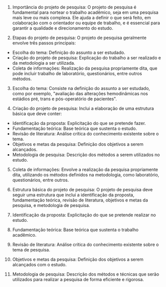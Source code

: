 1. Importância do projeto de pesquisa:
O projeto de pesquisa é fundamental para nortear o trabalho acadêmico, seja em uma pesquisa mais leve ou mais complexa. Ele ajuda a definir o que será feito, em colaboração com o orientador ou equipe de trabalho, e é essencial para garantir a qualidade e direcionamento do estudo.

2. Etapas do projeto de pesquisa:
O projeto de pesquisa geralmente envolve três passos principais:
- Escolha do tema: Definição do assunto a ser estudado.
- Criação do projeto de pesquisa: Explicação do trabalho a ser realizado e da metodologia a ser utilizada.
- Coleta de informações: Realização da pesquisa propriamente dita, que pode incluir trabalho de laboratório, questionários, entre outros métodos.

3. Escolha do tema:
Consiste na definição do assunto a ser estudado, como por exemplo, "avaliação das alterações hemodinâmicas nos estádios pré, trans e pós-operatório de pacientes".

4. Criação do projeto de pesquisa:
Inclui a elaboração de uma estrutura básica que deve conter:
- Identificação da proposta: Explicitação do que se pretende fazer.
- Fundamentação teórica: Base teórica que sustenta o estudo.
- Revisão de literatura: Análise crítica do conhecimento existente sobre o tema.
- Objetivos e metas da pesquisa: Definição dos objetivos a serem alcançados.
- Metodologia de pesquisa: Descrição dos métodos a serem utilizados no estudo.

5. Coleta de informações:
Envolve a realização da pesquisa propriamente dita, utilizando os métodos definidos na metodologia, como laboratório, questionários, entre outros.

6. Estrutura básica do projeto de pesquisa:
O projeto de pesquisa deve seguir uma estrutura que inclui a identificação da proposta, fundamentação teórica, revisão de literatura, objetivos e metas da pesquisa, e metodologia de pesquisa.

7. Identificação da proposta:
Explicitação do que se pretende realizar no estudo.

8. Fundamentação teórica:
Base teórica que sustenta o trabalho acadêmico.

9. Revisão de literatura:
Análise crítica do conhecimento existente sobre o tema de pesquisa.

10. Objetivos e metas da pesquisa:
Definição dos objetivos a serem alcançados com o estudo.

11. Metodologia de pesquisa:
Descrição dos métodos e técnicas que serão utilizados para realizar a pesquisa de forma eficiente e rigorosa.
